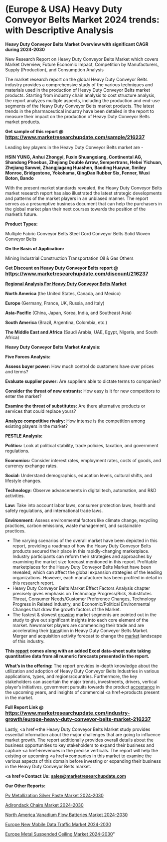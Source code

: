 # (Europe & USA) Heavy Duty Conveyor Belts Market 2024 trends: with Descriptive Analysis

<strong>Heavy Duty Conveyor Belts Market Overview with significant CAGR during 2024-2030</strong>

New Research Report on Heavy Duty Conveyor Belts Market which covers Market Overview, Future Economic Impact, Competition by Manufacturers, Supply (Production), and Consumption Analysis

The market research report on the global Heavy Duty Conveyor Belts industry provides a comprehensive study of the various techniques and materials used in the production of Heavy Duty Conveyor Belts market products. Starting from industry chain analysis to cost structure analysis, the report analyzes multiple aspects, including the production and end-use segments of the Heavy Duty Conveyor Belts market products. The latest trends in the pharmaceutical industry have been detailed in the report to measure their impact on the production of Heavy Duty Conveyor Belts market products.

<strong>Get sample of this report @ <a href=https://www.marketresearchupdate.com/sample/216237><font size=3 color=#0000ff>https://www.marketresearchupdate.com/sample/216237</font></a></strong>

Leading key players in the Heavy Duty Conveyor Belts market are -

<strong>HSIN YUNG, Anhui Zhongyi, Fuxin Shuangxiang, Continental AG, Shandong Phoebus, Zhejiang Double Arrow, Sempertrans, Hebei Yichuan, Zhejiang Sanwei, Zhangjiagang Huashen, Baoding Huayue, Smiley Monroe, Bridgestone, Yokohama, QingDao Rubber Six, Fenner, Wuxi Boton, Bando</strong>

With the present market standards revealed, the Heavy Duty Conveyor Belts market research report has also illustrated the latest strategic developments and patterns of the market players in an unbiased manner. The report serves as a presumptive business document that can help the purchasers in the global market plan their next courses towards the position of the market’s future.

<strong>Product Types:</strong>

Multiple Fabric Conveyor Belts
Steel Cord Conveyor Belts
Solid Woven Conveyor Belts

<strong>On the Basis of Application:</strong>

Mining
Industrial
Construction
Transportation
Oil & Gas
Others

<strong>Get Discount on Heavy Duty Conveyor Belts report @ <a href=https://www.marketresearchupdate.com/discount/216237><font size=3 color=#0000ff>https://www.marketresearchupdate.com/discount/216237</font></a></strong>

<strong><u><b>Regional Analysis For Heavy Duty Conveyor Belts Market</b></u></strong>

<strong><b>North America</b></strong> (the United States, Canada, and Mexico)

<strong><b>Europe </b></strong>(Germany, France, UK, Russia, and Italy)

<strong><b>Asia-Pacific</b></strong> (China, Japan, Korea, India, and Southeast Asia)

<strong><b>South America</b></strong> (Brazil, Argentina, Colombia, etc.)

<strong><b>The Middle East and Africa</b></strong> (Saudi Arabia, UAE, Egypt, Nigeria, and South Africa)

<strong>Heavy Duty Conveyor Belts Market Analysis:</strong>

<strong>Five Forces Analysis:</strong>

<strong>Assess buyer power:</strong> How much control do customers have over prices and terms?

<strong>Evaluate supplier power:</strong> Are suppliers able to dictate terms to companies?

<strong>Consider the threat of new entrants:</strong> How easy is it for new competitors to enter the market?

<strong>Examine the threat of substitutes:</strong> Are there alternative products or services that could replace yours?

<strong>Analyze competitive rivalry:</strong> How intense is the competition among existing players in the market?

<strong>PESTLE Analysis:</strong>

<strong>Politics:</strong> Look at political stability, trade policies, taxation, and government regulations.

<strong>Economics:</strong> Consider interest rates, employment rates, costs of goods, and currency exchange rates.

<strong>Social:</strong> Understand demographics, education levels, cultural shifts, and lifestyle changes.

<strong>Technology:</strong> Observe advancements in digital tech, automation, and R&D activities.

<strong>Law:</strong> Take into account labor laws, consumer protection laws, health and safety regulations, and international trade laws.

<strong>Environment:</strong> Assess environmental factors like climate change, recycling practices, carbon emissions, waste management, and sustainable practices.

<ul>
  <li>The varying scenarios of the overall market have been depicted in this report, providing a roadmap of how the Heavy Duty Conveyor Belts products secured their place in this rapidly-changing marketplace. Industry participants can reform their strategies and approaches by examining the market size forecast mentioned in this report. Profitable marketplaces for the Heavy Duty Conveyor Belts Market have been revealed, which can affect the global expansion strategies of the leading organizations. However, each manufacturer has been profiled in detail in this research report.</li>
  <li>Heavy Duty Conveyor Belts Market Effect Factors Analysis chapter precisely gives emphasis on Technology Progress/Risk, Substitutes Threat, Consumer Needs/Customer Preference Changes, Technology Progress in Related Industry, and Economic/Political Environmental Changes that draw the growth factors of the Market.</li>
  <li>The fastest &amp; slowest <a href=ASDF991299>growing</a> market segments are pointed out in the study to give out significant insights into each core element of the market. Newmarket players are commencing their trade and are accelerating their <a href=>trans</a>ition in Heavy Duty Conveyor Belts Market. Merger and acquisition activity forecast to change the <a href=>market</a> landscape of this industry.</li>
</ul>
<strong>This <a href=>report</a> comes along with an added Excel data-sheet suite taking quantitative data from all numeric forecasts presented in the report.</strong>

<strong>What’s in the offering:</strong> The report provides in-depth knowledge about the utilization and adoption of Heavy Duty Conveyor Belts Industries in various applications, types, and regions/countries. Furthermore, the key stakeholders can ascertain the major trends, investments, drivers, vertical player’s initiatives, government pursuits towards the product <a href=ASDF881288>acceptance</a> in the upcoming years, and insights of commercial <a href=>products</a> present in the market.

<strong>Full Report Link @ <a href=https://www.marketresearchupdate.com/industry-growth/europe-heavy-duty-conveyor-belts-market-216237><font size=3 color=#0000ff>https://www.marketresearchupdate.com/industry-growth/europe-heavy-duty-conveyor-belts-market-216237</font></a></strong>

Lastly, <a href=>the</a> Heavy Duty Conveyor Belts Market study provides essential information about the major challenges that are going to influence market growth. The report additionally provides overall details about the business opportunities to key stakeholders to expand their business and capture <a href=>revenues</a> in the precise verticals. The report will help the existing or upcoming <a href=>companies</a> in this market to examine the various aspects of this domain before investing or expanding their business in the Heavy Duty Conveyor Belts market.

<strong><a href=><strong>Contact Us:</strong></a></strong>
<strong>sales@marketresearchupdate.com</strong>

<strong>Our Other Reports:</strong>

<a href=https://www.linkedin.com/pulse/pv-metallization-silver-paste-market-latest-report>Pv Metallization Silver Paste Market 2024-2030</a>

<a href=https://www.linkedin.com/pulse/adirondack-chairs-market-size-trends-consumption>Adirondack Chairs Market 2024-2030</a>

<a href=https://www.linkedin.com/pulse/north-america-vanadium-flow-batteries-market>North America Vanadium Flow Batteries Market 2024-2030</a>

<a href=https://www.linkedin.com/pulse/europe-new-mobile-data-traffic-market-bdh5f/>Europe New Mobile Data Traffic Market 2024-2030</a>

<a href=https://www.linkedin.com/pulse/europe-metal-suspended-ceiling-market-research-ahirf/>Europe Metal Suspended Ceiling Market 2024-2030</a>"

